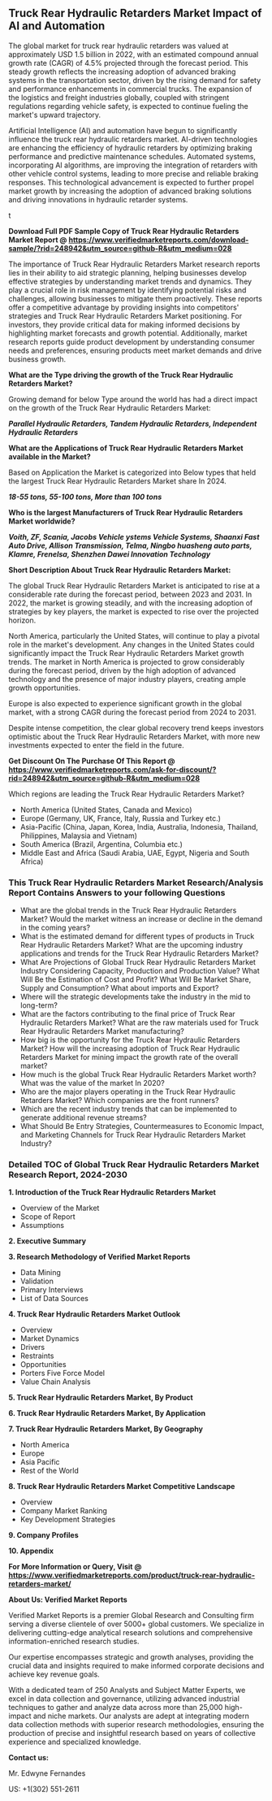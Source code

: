 <h2>Truck Rear Hydraulic Retarders Market Impact of AI and Automation</h2><p>The global market for truck rear hydraulic retarders was valued at approximately USD 1.5 billion in 2022, with an estimated compound annual growth rate (CAGR) of 4.5% projected through the forecast period. This steady growth reflects the increasing adoption of advanced braking systems in the transportation sector, driven by the rising demand for safety and performance enhancements in commercial trucks. The expansion of the logistics and freight industries globally, coupled with stringent regulations regarding vehicle safety, is expected to continue fueling the market's upward trajectory.</p><p>Artificial Intelligence (AI) and automation have begun to significantly influence the truck rear hydraulic retarders market. AI-driven technologies are enhancing the efficiency of hydraulic retarders by optimizing braking performance and predictive maintenance schedules. Automated systems, incorporating AI algorithms, are improving the integration of retarders with other vehicle control systems, leading to more precise and reliable braking responses. This technological advancement is expected to further propel market growth by increasing the adoption of advanced braking solutions and driving innovations in hydraulic retarder systems.</p>t</p><p id="" class=""><strong>Download Full PDF Sample Copy of Truck Rear Hydraulic Retarders Market Report @ <a href="https://www.verifiedmarketreports.com/download-sample/?rid=248942&utm_source=github-R&utm_medium=028" target="_blank">https://www.verifiedmarketreports.com/download-sample/?rid=248942&utm_source=github-R&utm_medium=028</a></strong></p><p>The importance of&nbsp;Truck Rear Hydraulic Retarders Market research reports lies in their ability to aid strategic planning, helping businesses develop effective strategies by understanding market trends and dynamics. They play a crucial role in risk management by identifying potential risks and challenges, allowing businesses to mitigate them proactively. These reports offer a competitive advantage by providing insights into competitors' strategies and Truck Rear Hydraulic Retarders Market positioning. For investors, they provide critical data for making informed decisions by highlighting market forecasts and growth potential. Additionally, market research reports guide product development by understanding consumer needs and preferences, ensuring products meet market demands and drive business growth.</p><p><strong>What are the&nbsp;Type driving the growth of the Truck Rear Hydraulic Retarders Market?</strong></p><p id="" class="">Growing demand for below Type around the world has had a direct impact on the growth of the Truck Rear Hydraulic Retarders Market:</p><em><strong>Parallel Hydraulic Retarders, Tandem Hydraulic Retarders, Independent Hydraulic Retarders</strong></em></p><strong>What are the&nbsp;Applications&nbsp;of Truck Rear Hydraulic Retarders Market available in the Market?</strong></p><p id="" class="">Based on Application the Market is categorized into Below types that held the largest Truck Rear Hydraulic Retarders Market share In 2024.</p><em><strong>18-55 tons, 55-100 tons, More than 100 tons</strong></em></p><strong>Who is the largest Manufacturers of Truck Rear Hydraulic Retarders Market worldwide?</strong></p><p><em><strong>Voith, ZF, Scania, Jacobs Vehicle ystems Vehicle Systems, Shaanxi Fast Auto Drive, Allison Transmission, Telma, Ningbo huasheng auto parts, Klamre, Frenelsa, Shenzhen Dawei Innovation Technology</strong></em></p><p id="" class=""><strong>Short Description About Truck Rear Hydraulic Retarders Market:</strong></p><p>The global Truck Rear Hydraulic Retarders Market is anticipated to rise at a considerable rate during the forecast period, between 2023 and 2031. In 2022, the market is growing steadily, and with the increasing adoption of strategies by key players, the market is expected to rise over the projected horizon.</p><p>North America, particularly the United States, will continue to play a pivotal role in the market's development. Any changes in the United States could significantly impact the Truck Rear Hydraulic Retarders Market growth trends. The market in North America is projected to grow considerably during the forecast period, driven by the high adoption of advanced technology and the presence of major industry players, creating ample growth opportunities.</p><p>Europe is also expected to experience significant growth in the global market, with a strong CAGR during the forecast period from 2024 to 2031.</p><p>Despite intense competition, the clear global recovery trend keeps investors optimistic about the Truck Rear Hydraulic Retarders Market, with more new investments expected to enter the field in the future.</p><p id="" class=""><strong>Get Discount On The Purchase Of This Report @ <a href="https://www.verifiedmarketreports.com/ask-for-discount/?rid=248942&utm_source=github-R&utm_medium=028" target="_blank">https://www.verifiedmarketreports.com/ask-for-discount/?rid=248942&utm_source=github-R&utm_medium=028</a></strong></p>Which regions are leading the Truck Rear Hydraulic Retarders Market?</p><ul><li>North America (United States, Canada and Mexico)</li><li>Europe (Germany, UK, France, Italy, Russia and Turkey etc.)</li><li>Asia-Pacific (China, Japan, Korea, India, Australia, Indonesia, Thailand, Philippines, Malaysia and Vietnam)</li><li>South America (Brazil, Argentina, Columbia etc.)</li><li>Middle East and Africa (Saudi Arabia, UAE, Egypt, Nigeria and South Africa)</li></ul><h3 id="" class="">This Truck Rear Hydraulic Retarders Market Research/Analysis Report Contains Answers to your following Questions</h3><ul><li>What are the global trends in the Truck Rear Hydraulic Retarders Market? Would the market witness an increase or decline in the demand in the coming years?</li><li>What is the estimated demand for different types of products in Truck Rear Hydraulic Retarders Market? What are the upcoming industry applications and trends for the Truck Rear Hydraulic Retarders Market?</li><li>What Are Projections of Global Truck Rear Hydraulic Retarders Market Industry Considering Capacity, Production and Production Value? What Will Be the Estimation of Cost and Profit? What Will Be Market Share, Supply and Consumption? What about imports and Export?</li><li>Where will the strategic developments take the industry in the mid to long-term?</li><li>What are the factors contributing to the final price of Truck Rear Hydraulic Retarders Market? What are the raw materials used for Truck Rear Hydraulic Retarders Market manufacturing?</li><li>How big is the opportunity for the Truck Rear Hydraulic Retarders Market? How will the increasing adoption of Truck Rear Hydraulic Retarders Market for mining impact the growth rate of the overall market?</li><li>How much is the global Truck Rear Hydraulic Retarders Market worth? What was the value of the market In 2020?</li><li>Who are the major players operating in the Truck Rear Hydraulic Retarders Market? Which companies are the front runners?</li><li>Which are the recent industry trends that can be implemented to generate additional revenue streams?</li><li>What Should Be Entry Strategies, Countermeasures to Economic Impact, and Marketing Channels for Truck Rear Hydraulic Retarders Market Industry?</li></ul><h3 id="" class="">Detailed TOC of Global Truck Rear Hydraulic Retarders Market Research Report, 2024-2030</h3><p id="" class=""><strong>1. Introduction of the Truck Rear Hydraulic Retarders Market</strong></p><ul><li>Overview of the Market</li><li>Scope of Report</li><li>Assumptions</li></ul><p id="" class=""><strong>2. Executive Summary</strong></p><p id="" class=""><strong>3. Research Methodology of Verified Market Reports</strong></p><ul><li>Data Mining</li><li>Validation</li><li>Primary Interviews</li><li>List of Data Sources</li></ul><p id="" class=""><strong>4. Truck Rear Hydraulic Retarders Market Outlook</strong></p><ul><li>Overview</li><li>Market Dynamics</li><li>Drivers</li><li>Restraints</li><li>Opportunities</li><li>Porters Five Force Model</li><li>Value Chain Analysis</li></ul><p id="" class=""><strong>5. Truck Rear Hydraulic Retarders Market, By Product</strong></p><p id="" class=""><strong>6. Truck Rear Hydraulic Retarders Market, By Application</strong></p><p id="" class=""><strong>7. Truck Rear Hydraulic Retarders Market, By Geography</strong></p><ul><li>North America</li><li>Europe</li><li>Asia Pacific</li><li>Rest of the World</li></ul><p id="" class=""><strong>8. Truck Rear Hydraulic Retarders Market Competitive Landscape</strong></p><ul><li>Overview</li><li>Company Market Ranking</li><li>Key Development Strategies</li></ul><p id="" class=""><strong>9. Company Profiles</strong></p><p id="" class=""><strong>10. Appendix</strong></p><p id="" class=""><strong>For More Information or Query, Visit @ <a href="https://www.verifiedmarketreports.com/product/truck-rear-hydraulic-retarders-market/" target="_blank">https://www.verifiedmarketreports.com/product/truck-rear-hydraulic-retarders-market/</a></strong></p><p id="" class=""><strong>About Us: Verified Market Reports</strong></p><p id="" class="">Verified Market Reports is a premier Global Research and Consulting firm serving a diverse clientele of over 5000+ global customers. We specialize in delivering cutting-edge analytical research solutions and comprehensive information-enriched research studies.</p><p id="" class="">Our expertise encompasses strategic and growth analyses, providing the crucial data and insights required to make informed corporate decisions and achieve key revenue goals.</p><p id="" class="">With a dedicated team of 250 Analysts and Subject Matter Experts, we excel in data collection and governance, utilizing advanced industrial techniques to gather and analyze data across more than 25,000 high-impact and niche markets. Our analysts are adept at integrating modern data collection methods with superior research methodologies, ensuring the production of precise and insightful research based on years of collective experience and specialized knowledge.</p><p id="" class=""><strong>Contact us:</strong></p><p id="" class="">Mr. Edwyne Fernandes</p><p id="" class="">US: +1(302) 551-2611</p>
